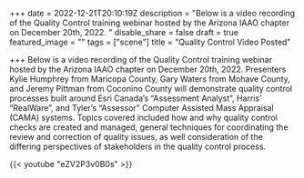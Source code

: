 +++
date = 2022-12-21T20:10:19Z
description = "Below is a video recording of the Quality Control training webinar hosted by the Arizona IAAO chapter on December 20th, 2022. "
disable_share = false
draft = true
featured_image = ""
tags = ["scene"]
title = "Quality Control Video Posted"

+++
Below is a video recording of the Quality Control training webinar hosted by the Arizona IAAO chapter on December 20th, 2022.  Presenters Kylie Humphrey from Maricopa County, Gary Waters from Mohave County, and Jeremy Pittman from Coconino County will demonstrate quality control processes built around Esri Canada’s “Assessment Analyst”, Harris’ “RealWare”, and Tyler’s “Assessor” Computer Assisted Mass Appraisal (CAMA) systems.  Topics covered included how and why quality control checks are created and managed, general techniques for coordinating the review and correction of quality issues, as well consideration of the differing perspectives of stakeholders in the quality control process.

{{< youtube "eZV2P3v0B0s" >}}